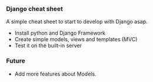 ### Django cheat sheet

A simple cheat sheet to start to develop with Django asap.

- Install python and Django Framework
- Create simple models, views and templates (MVC)
- Test it on the built-in server

### Future
- Add more features about Models.
